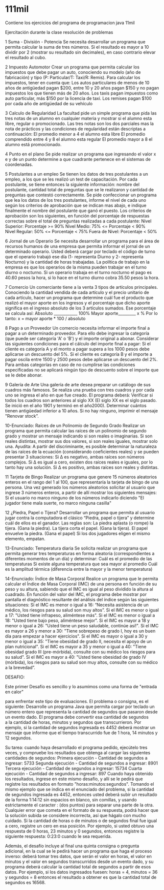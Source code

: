 # 111mil

Contiene los ejercicios del programa de programacion java 11mil

Ejercitación durante la clase 
resolución de problemas 


1 Suma - División - Potencia
Se necesita desarrollar un programa que permita calcular la suma de tres números. 
Si el resultado es mayor a 10 dividir por 2 (mostrar su resultado sin decimales), 
en caso contrario elevar el resultado al cubo.


2 Impuesto Automotor
Crear un programa que permita calcular los impuestos que debe pagar un auto, 
conociendo su modelo (año de fabricación) y tipo (P: Particular/T: Taxi/R: Remis). 
Para calcular los impuestos, tener en cuenta que:
Los autos particulares de menos de 10 años de antigüedad pagan $200, entre 10 y 20 años 
pagan $150 y no pagan impuestos los que tienen más de 20 años.
Los taxis pagan impuestos como auto particular, más $150 por la licencia de taxi.
Los remises pagan $100 por cada año de antigüedad de su vehículo


3 Calculo de Regularidad
La facultad pide un simple programa que pida las tres notas de un alumno en cualquier 
materia y mostrar si el alumno esta libre, regular o promocionado. Las tres notas son 
los dos parciales mas la nota de prácticos y las condiciones de regularidad están 
descriptas a continuación:
El promedio menor a 4 el alumno esta libre
El promedio comprendido entre 4 y 8 el alumno esta regular
El promedio mayor a 8 el alumno está promocionado.


4 Punto en el plano
Se pide realizar un programa que ingresando el valor x e y de un punto determine a 
que cuadrante pertenece en el sistemas de coordenadas.


5 Postulantes a un empleo
Se tienen los datos de tres postulantes a un empleo, a los que se les realizó un test 
de capacitación. Por cada postulante, se tiene entonces la siguiente información: 
nombre del postulante, cantidad total de preguntas que se le realizaron y cantidad de 
preguntas que contestó correctamente. Se pide confeccionar un programa que lea los 
datos de los tres postulantes, informe el nivel de cada uno según los criterios de 
aprobación que se indican mas abajo, e indique finalmente el nombre del postulante 
que ganó el puesto. Los criterios de aprobación son los siguientes, en función del 
porcentaje de respuestas correctas sobre el total de preguntas realizadas a cada 
postulante:
Nivel Superior:       Porcentaje >= 90%
Nivel Medio:          75% <= Porcentaje < 90%     
Nivel Regular:        50% <= Porcentaje < 75%
Fuera de Nivel:       Porcentaje < 50%


6 Jornal de un Operario
Se necesita desarrollar un programa para el área de recursos humanos de 
una empresa que permita informar el jornal de un determinado operario. 
Usted deberá cargar por teclado el código de turno que el 
operario trabajó ese día (1- representa Diurno y 2- representa Nocturno) y la 
cantidad de horas trabajadas.
La política de trabajo en la empresa es que los operarios de la misma pueden 
trabajar en el turno diurno o nocturno. 
Si un operario trabaja en el turno nocturno el pago es 40.60 pesos la hora, 
si lo hace en el turno diurno cobra 35.50 pesos 
la hora.


7 Comercio
Un comerciante tiene a la venta 3 tipos de artículos principales. 
Conociendo la cantidad vendida de cada artículo y el precio unitario de cada artículo, 
hacer un programa que determine cuál fue el producto que realizó el mayor aporte en 
los ingresos y el porcentaje que dicho aporte significa en el ingreso absoluto de los 3 
artículos sumados. Ese porcentaje se calcula así:
Absoluto ____________  100%
Mayor aporte_________     x %
Por lo tanto:    x = mayor aporte  *  100 / absoluto


8 Pago a un Proveedor
Un comercio necesita informar el importe final a pagar a un determinado proveedor. 
Para ello debe ingresar la categoría (que puede ser categoría 'A' o 'B') y 
el importe original a abonar.
Considerar las siguientes condiciones para el cálculo del importe final a pagar:
Si el cliente es categoría A y el monto a pagar supera a los 1000 pesos debe 
aplicarse un descuento del 5%.
Si el cliente es categoría B y el importe a pagar oscila entre 1500 y 2500 pesos 
debe aplicarse un descuento del 2%.
Para ambas categorías en caso de no cumplirse las condiciones especificadas no se 
aplicará ningún tipo de descuento sobre el importe que se le debe abonar.


9 Galería de Arte
Una galería de arte desea preparar un catálogo de sus cuadros más famosos. Se realiza una prueba con tres cuadros y por cada uno se ingresa el año en que fue creado. El programa deberá:
Verificar si todos los cuadros son anteriores al siglo XX (El siglo XX es el siglo pasado. Se inició en el año 1901 y terminó en el año2000).
Determinar cuántos tienen antigüedad inferior a 10 años. Si no hay ninguno, imprimir el mensaje "Renovar stock”.


10-Enunciado: 
Raíces de un Polinomio de Segundo Grado
Realizar un programa que permita calcular las raíces de un polinomio de segundo 
grado y mostrar un mensaje indicando si son reales o imaginarias. Si son reales 
distintas, mostrar sus dos valores, si son reales iguales, mostrar solo una.
Ayudita: A partir del discriminante, es posible determinar la naturaleza de las 
raíces de la ecuación (considerando coeficientes reales) y se pueden presentar 3 
situaciones:
Si Δ es negativo, ambas raíces son números complejos.
Si Δ es igual a cero, existen dos raíces reales e iguales, por lo tanto hay una solución.
Si Δ es positivo, ambas raíces son reales y distintas.


11 Tarjeta de Bingo
Realizar un programa que genere 15 números aleatorios enteros en el 
rango del 1 al 100, que representaría la tarjeta de bingo de una persona. 
Una vez generado los números aleatorios solicitar al usuario que ingrese 3 números enteros, a partir de allí mostrar los siguientes mensajes:
Si el usuario no marco ninguno de los números indicarlo diciendo 
"El jugador tiene mala suerte, no marco ninguna casilla"


12 ¿Piedra, Papel o Tijera?
Desarrollar un programa que permita al usuario jugar contra la computadora el clásico 
“Piedra, papel o tijera” y determine cuál de ellos es el ganador.
Las reglas son:
La piedra aplasta (o rompe) la tijera. (Gana la piedra).
La tijera corta el papel. (Gana la tijera).
El papel envuelve la piedra. (Gana el papel)
Si los dos jugadores eligen el mismo elemento, empatan.


13-Enunciado: Temperatura diaria
Se solicita realizar un programa que permita generar tres 
temperaturas en forma aleatoria (correspondientes a diferentes momentos de un día) y 
determinar:
Cuál es el promedio de las temperaturas
Si existe alguna temperatura que sea mayor al promedio
Cuál es la amplitud térmica (diferencia entre la mayor y la menor temperatura)


14-Enunciado: Índice de Masa Corporal
Realice un programa que le permita calcular el Índice de Masa Corporal (IMC) 
de una persona en función de su peso y su altura, sabiendo que el IMC es igual 
al peso dividido la altura al cuadrado. En función del valor del IMC, el 
programa debe mostrar por pantalla el diagnóstico resultante del análisis 
del índice según las siguientes situaciones:
Si  el IMC es menor o igual a 16: “Necesita asistencia de un médico, los riesgos para su salud son muy altos”.
Si el IMC es menor o igual a 17: "Usted tiene infrapeso, aliméntese más".
Si el IMC es menor o igual a 18: "Usted tiene bajo peso, aliméntese mejor".
Si el IMC es mayor a 18 y menor o igual a 26: "Usted tiene un peso saludable, continúe así!".
Si el IMC es mayor a 26 y menor a 30: "Tiene sobrepeso de grado I, hoy es un buen día para empezar a hacer ejercicios".
Si el IMC es mayor o igual a 30 y menor o igual a 35: "Tiene obesidad de grado II, necesita el apoyo de un plan nutricional".
Si el IMC es mayor a 35 y menor o igual a 40: "Tiene obesidad grado III (pre-mórbida), consulte con su médico los riesgos para su salud".
Si el IMC es mayor a 40: "Usted tiene obesidad de grado IV (mórbida), los riesgos para su salud son muy altos, consulte con su médico a la brevedad”.



DESAFIO:

Este primer Desafío es sencillo y lo asumimos como una forma de 
"entrada en calor" 

para enfrentar este tipo de evaluaciones. 
El problema o consigna, es el siguiente:
Desarrolle un programa Java 
que permita cargar por teclado un número entero 
que representa la  cantidad de segundos que pasaron desde un evento dado.
El programa debe convertir esa cantidad de segundos  
a la cantidad de horas, minutos y segundos que transcurrieron. 
Por ejemplo, si la cantidad de segundos  ingresada es 4452 
deberá mostrar un mensaje que informe que el tiempo transcurrido fue de 1 hora, 14 minutos  y 12 segundos.

Su tarea: 
cuando haya desarrollado el programa pedido, ejecútelo tres veces, y 
compruebe los resultados que obtenga al 
cargar las siguientes cantidades de segundos:
Primera ejecución - Cantidad de segundos a ingresar:  5733
Segunda ejecución - Cantidad de segundos a ingresar:  8901
Tercera ejecución - Cantidad de segundos a ingresar:  15734
Cuarta ejecución - Cantidad de segundos a ingresar: 897
Cuando haya obtenido los resultados, ingrese en este mismo desafío, 
y allí se le pedirá que registre los resultados en formato 
"horas:minutos:segundos". Tomando el mismo ejemplo que se indica en el 
enunciado del problema, si la cantidad de segundos ingresada es 4452, 
entonces usted deberá subir un resultado de la forma 1:14:12 sin espacios en blanco, 
sin comillas, y usando estrictamente el caracter : (dos puntos) 
para separar una parte de la otra. Cualquier error que cometa en el formato 
de su respuesta, podrá hacer que la solución subida se considere incorrecta, 
así que hágalo con mucho cuidado. 
Si la cantidad de horas o de minutos o de segundos final fue igual a cero, 
registre un cero en esa posición. Por ejemplo, 
si usted obtuvo una respuesta de 0 horas, 23 minutos y 0 segundos, 
entonces registre la siguiente respuesta: 0:23:0 cuando le sea requerida.

Además, el desafío incluye al final una quinta consigna o pregunta adicional, 
en la cual se le pedirá hacer un programa que 
haga el proceso inverso: deberá tomar tres datos, 
que serán el valor en horas, el valor en minutos y el valor en segundos transcurridos 
desde un evento dado, y su programa deberá calcular la cantidad total de segundos a 
partir de esos datos. 
Por ejemplo, si los datos ingresados fuesen: horas = 4, minutos = 36 y segundos = 8 
entonces el resultado a obtener es que la cantidad total de segundos es 16568.